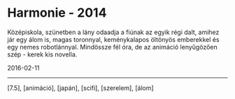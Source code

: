 # Harmonie - 2014

Középiskola, szünetben a lány odaadja a fiúnak az egyik régi dalt, amihez jár egy álom is, magas toronnyal, keménykalapos öltönyös emberekkel és egy nemes robotlánnyal. Mindössze fél óra, de az animáció lenyűgözően szép - kerek kis novella.

2016-02-11 

----

[7.5], [animáció], [japán], [scifi], [szerelem], [álom]